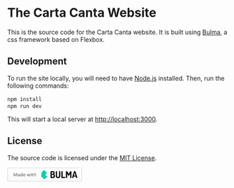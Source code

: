 # The Carta Canta Website

This is the source code for the Carta Canta website. It is built using [Bulma](https://bulma.io), a css framework based on Flexbox.

## Development

To run the site locally, you will need to have [Node.js](https://nodejs.org/en/) installed. Then, run the following commands:

    npm install
    npm run dev

This will start a local server at [http://localhost:3000](http://localhost:3000).

## License

The source code is licensed under the [MIT License](LICENSE).

<img src="made-with-bulma.png" alt="MarineGEO circle logo" style="height: 32px"/>
